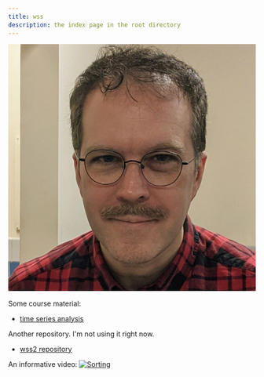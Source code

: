 ```yaml
---
title: wss
description: the index page in the root directory
---
```


![My Picture](/pics/wss123.jpg)


Some course material:

- [time series analysis](/timeseries/index.md)


Another repository. I'm not using it right now.
- [wss2 repository](https://github.com/wstencel/wss2)


An informative video:
[![Sorting](https://img.youtube.com/vi/YSU9ZFd0lhc.jpg)](https://www.youtube.com/watch?v=YSU9ZFd0lhc)


